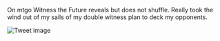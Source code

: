 On mtgo Witness the Future reveals but does not shuffle. Really took the wind out of my sails of my double witness plan to deck my opponents.


![Tweet image](/assets/crosspoast/FEoc6BeXsAcrQgf.png)

